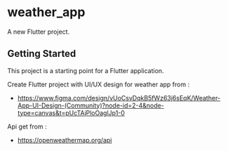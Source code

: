 # weather_app

A new Flutter project.

## Getting Started

This project is a starting point for a Flutter application.

Create Flutter project with UI/UX design for weather app from :
- https://www.figma.com/design/vUoCsvDqkB5fWz63j6sEqK/Weather-App-UI-Design-(Community)?node-id=2-4&node-type=canvas&t=pUcTAjPloOaglJp1-0

Api get from :
- https://openweathermap.org/api